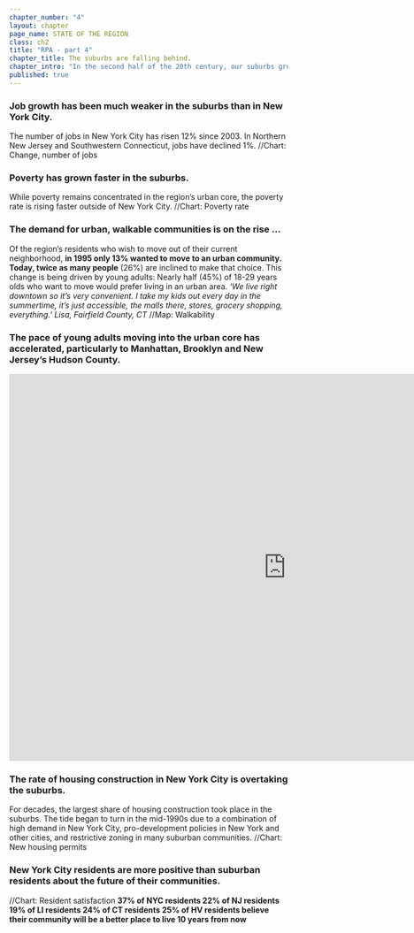 ```yaml
---
chapter_number: "4"
layout: chapter
page_name: STATE OF THE REGION
class: ch2
title: "RPA - part 4"
chapter_title: The suburbs are falling behind.
chapter_intro: "In the second half of the 20th century, our suburbs grew quickly as residents abandoned cities. In the last 20 years, that pattern has been upended. People and jobs are moving into New York, Jersey City, White Plains, Stamford and other urban communities. Construction in these cities has surged, driven both by demand and by municipal policies. And while poverty rates are still far higher in the cities, they are growing much faster in the suburbs.  The suburban slide threatens the region’s prosperity as a whole. New York and the region’s other cities depend on the suburbs for a large share of their workforce, and the metropolitan area’s appeal depends in part on having a diverse mix of urban and suburban communities. Without more suburban housing priced for different income levels, cities will bear a heavy burden of meeting the region’s affordable-housing needs.  "
published: true
---
```


### Job growth has been much weaker in the suburbs than in New York City.
The number of jobs in New York City has risen 12% since 2003. In Northern New Jersey and Southwestern Connecticut, jobs have declined 1%.
//Chart: Change, number of jobs

### Poverty has grown faster in the suburbs.
While poverty remains concentrated in the region’s urban core, the poverty rate is rising faster outside of New York City.
//Chart: Poverty rate

### The demand for urban, walkable communities is on the rise …
Of the region’s residents who wish to move out of their current neighborhood,
**in 1995 only 13% wanted to move to an urban community. Today, twice as many people**
(26%) are inclined to make that choice. This change is being driven by young adults: Nearly half (45%) of 18-29 years olds who want to move would prefer living in an urban area.
_‘We live right downtown so it’s very convenient. I take my kids out every day in the summertime, it’s just accessible, the malls there, stores, grocery shopping, everything.’
Lisa, Fairfield County, CT_
//Map: Walkability

### The pace of young adults moving into the urban core has accelerated, particularly to Manhattan, Brooklyn and New Jersey’s Hudson County.
<iframe width="1000" height="700" src="http://chohlasa.github.io/rpa/graphic.html" frameborder="0"></iframe>

### The rate of housing construction in New York City is overtaking the suburbs.
For decades, the largest share of housing construction took place in the suburbs. The tide began to turn in the mid-1990s due to a combination of high demand in New York City, pro-development policies in New York and other cities, and restrictive zoning in many suburban communities.
//Chart: New housing permits

### New York City residents are more positive than suburban residents about the future of their communities.
//Chart: Resident satisfaction
**37% of NYC residents
22% of NJ residents
19% of LI residents
24% of CT residents
25% of HV residents
believe their community will be a better place to live 10 years from now**